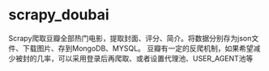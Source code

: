 # scrapy_doubai
Scrapy爬取豆瓣全部热门电影，提取封面、评分、简介。将数据分别存为json文件、下载图片、存到MongoDB、MYSQL。
豆瓣有一定的反爬机制，如果希望减少被封的几率，可以采用登录后再爬取、或者设置代理池、USER_AGENT池等
